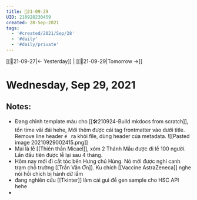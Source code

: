 ```yaml
---
title: 📝21-09-29
UID: 210928230459
created: 28-Sep-2021
tags:
  - '#created/2021/Sep/28'
  - '#daily'
  - '#daily/private'
---
```

[[📝21-09-27|<- Yesterday]] | [[📝21-09-29|Tomorrow ->]]
# Wednesday, Sep 29, 2021

## Notes:
- Đang chỉnh template màu cho [[🛠️210924-Build mkdocs from scratch]], tốn time vãi đái hehe, Mới thêm được cái tag frontmatter vào dưới title. Remove line header `# ` ra khỏi file, dùng header của metadata.
![[Pasted image 20210929002415.png]]
- Mai là lễ [[Thiên thần Micael]], xóm 2 Thánh Mẫu được đi lễ 100 người. Lần đầu tiên được lễ lại sau 4 tháng.
- Hôm nay mới đi cắt tóc bên Hưng chú Hùng. Nó mới được nghỉ canh trạm chỗ trường [[Trần Văn Ơn]]. Ku chích [[Vaccine AstraZeneca]] nghe nói hồi chích bị hành dữ lắm
- đang nghiên cứu [[Tkinter]] làm cái gui để gen sample cho HSC API hehe
- 

